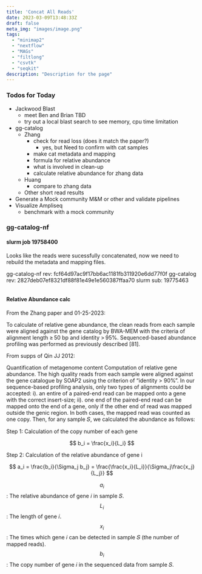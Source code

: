 ```yaml
---
title: 'Concat All Reads'
date: 2023-03-09T13:48:33Z
draft: false
meta_img: "images/image.png"
tags:
  - "minimap2"
  - "nextflow"
  - "MAGs"
  - "filtlong"
  - "csvtk"
  - "seqkit"
description: "Description for the page"
---
```


### Todos for Today

- Jackwood Blast
  - meet Ben and Brian TBD
  - try out a local blast search to see memory, cpu time limitation
- gg-catalog
  - Zhang
    - check for read loss (does it match the paper?)
      - yes, but Need to confirm with cat samples
    - make cat metadata and mapping
    - formula for relative abundance
    - what is involved in clean-up
    - calculate relative abundance for zhang data
  - Huang
    - compare to zhang data
  - Other short read results
- Generate a Mock community M&M or other and validate pipelines
- Visualize Ampliseq
  - benchmark with a mock community
  
### gg-catalog-nf

#### slurm job 19758400

Looks like the reads were sucessfully concatenated, now we need to rebuild the metadata and mapping files. 

gg-catalog-nf rev: fcf64d97ac9f17bb6ac1181fb311920e6dd77f0f
gg-catalog rev: 2827deb07ef8321df88f81e49e1e560387ffaa70
slurm sub: 19775463

```bash
```

#### Relative Abundance calc

From the Zhang paper and 01-25-2023:

To calculate of relative gene abundance, the clean reads from each sample were aligned against the gene catalog by BWA-MEM with the criteria of alignment length ≥ 50 bp and identity > 95%. Sequenced-based abundance profiling was performed as previously described [81].

From supps of Qin JJ 2012:

Quantification of metagenome content
Computation of relative gene abundance. The high quality reads from each sample were aligned against the gene catalogue by SOAP2 using the criterion of “identity > 90%”. In our sequence-based profiling analysis, only two types of alignments could be accepted: i). an entire of a paired-end read can be mapped onto a gene with the correct insert-size; ii). one end of the paired-end read can be mapped onto the end of a gene, only if the other end of read was mapped outside the genic region. In both cases, the mapped read was counted as one copy. Then, for any sample 𝑆, we calculated the abundance as follows:

Step 1: Calculation of the copy number of each gene

$$ b_i = \frac{x_i}{L_i} $$

Step 2: Calculation of the relative abundance of gene i 

$$ a_i = \frac{b_i}{\Sigma_j b_j} = \frac{\frac{x_i}{L_i}}{\Sigma_j\frac{x_j}{L_j}} $$

$$a_i$$ : The relative abundance of gene 𝑖 in sample 𝑆.
$$L_i$$ : The length of gene 𝑖.
$$x_i$$ : The times which gene 𝑖 can be detected in sample 𝑆 (the number of mapped reads).
$$b_i$$ : The copy number of gene 𝑖 in the sequenced data from sample 𝑆.

